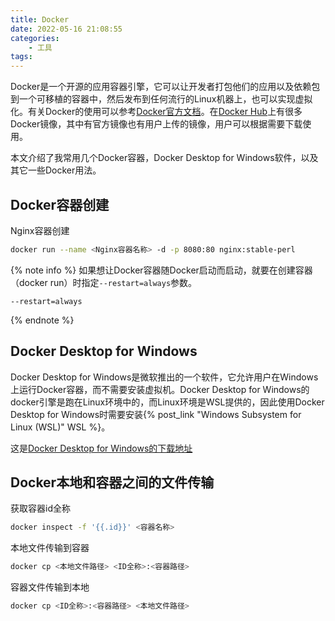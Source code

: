 ```yaml
---
title: Docker
date: 2022-05-16 21:08:55
categories:
    - 工具
tags:
---
```


Docker是一个开源的应用容器引擎，它可以让开发者打包他们的应用以及依赖包到一个可移植的容器中，然后发布到任何流行的Linux机器上，也可以实现虚拟化。有关Docker的使用可以参考[Docker官方文档](https://docs.docker.com/)。在[Docker Hub](https://hub.docker.com/)上有很多Docker镜像，其中有官方镜像也有用户上传的镜像，用户可以根据需要下载使用。

本文介绍了我常用几个Docker容器，Docker Desktop for Windows软件，以及其它一些Docker用法。

<!--more-->

## Docker容器创建

Nginx容器创建

```bash
docker run --name <Nginx容器名称> -d -p 8080:80 nginx:stable-perl
```

{% note info %}
如果想让Docker容器随Docker启动而启动，就要在创建容器（docker run）时指定`--restart=always`参数。

```text
--restart=always
```

{% endnote %}

## Docker Desktop for Windows

Docker Desktop for Windows是微软推出的一个软件，它允许用户在Windows上运行Docker容器，而不需要安装虚拟机。Docker Desktop for Windows的docker引擎是跑在Linux环境中的，而Linux环境是WSL提供的，因此使用Docker Desktop for Windows时需要安装{% post_link "Windows Subsystem for Linux (WSL)" WSL %}。

这是[Docker Desktop for Windows的下载地址](https://www.docker.com/products/docker-desktop/)

## Docker本地和容器之间的文件传输

获取容器id全称

```bash
docker inspect -f '{{.id}}' <容器名称>
```

本地文件传输到容器

```bash
docker cp <本地文件路径> <ID全称>:<容器路径>
```

容器文件传输到本地

```bash
docker cp <ID全称>:<容器路径> <本地文件路径>
```
